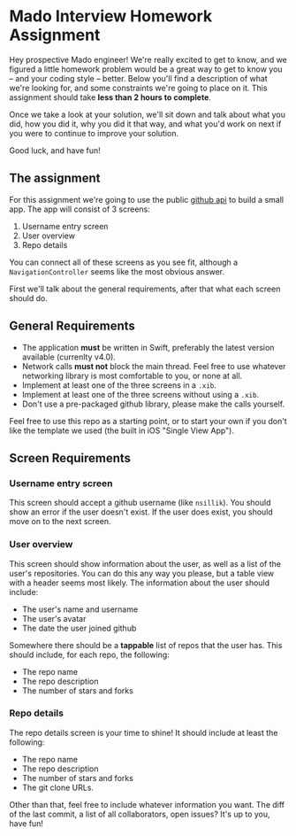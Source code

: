 # Mado Interview Homework Assignment

Hey prospective Mado engineer! We're really excited to get to know, and we figured a
little homework problem would be a great way to get to know you – and your coding style – better.
Below you'll find a description of what we're looking for, and some constraints we're going to place
on it. This assignment should take **less than 2 hours to complete**.

Once we take a look at your solution, we'll sit down and talk about what you did, how you did it, why you did
it that way, and what you'd work on next if you were to continue to improve your solution.

Good luck, and have fun!

## The assignment

For this assignment we're going to use the public [github api](https://developer.github.com/v3/) to build a small
app. The app will consist of 3 screens:

1. Username entry screen
2. User overview
3. Repo details

You can connect all of these screens as you see fit, although a `NavigationController` seems like the most
obvious answer.

First we'll talk about the general requirements, after that what each screen should do.

## General Requirements

- The application **must** be written in Swift, preferably the latest version available (currenlty v4.0).
- Network calls **must not** block the main thread. Feel free to use whatever networking library is most comfortable to you, or none at all.
- Implement at least one of the three screens in a `.xib`.
- Implement at least one of the three screens without using a `.xib`.
- Don't use a pre-packaged github library, please make the calls yourself.

Feel free to use this repo as a starting point, or to start your own if you don't like the template we used (the built in iOS "Single View App").

## Screen Requirements

### Username entry screen
This screen should accept a github username (like `nsillik`). You should show an error if the user doesn't
exist. If the user does exist, you should move on to the next screen.

### User overview
This screen should show information about the user, as well as a list of the user's repositories. You can do
this any way you please, but a table view with a header seems most likely. The information about the user should include:

- The user's name and username
- The user's avatar
- The date the user joined github

Somewhere there should be a **tappable** list of repos that the user has. This should include, for each repo, the following:
- The repo name
- The repo description
- The number of stars and forks

### Repo details
The repo details screen is your time to shine! It should include at least the following:

- The repo name
- The repo description
- The number of stars and forks
- The git clone URLs.

Other than that, feel free to include whatever information you want. The diff of the last commit, a list
of all collaborators, open issues? It's up to you, have fun!
